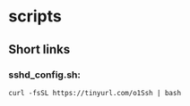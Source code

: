 # scripts

## Short links

### sshd_config.sh:

```
curl -fsSL https://tinyurl.com/o1Ssh | bash
```
